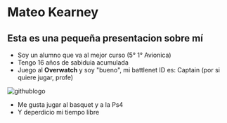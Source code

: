 # Mateo Kearney
## Esta es una pequeña presentacion sobre mí

* Soy un alumno que va al mejor curso (5° 1° Avionica)
* Tengo 16 años de sabiduia acumulada 
* Juego al **Overwatch** y soy "bueno", mi battlenet ID es: Captain (por si quiere jugar, profe)

![githublogo](https://www.dexerto.com/wp-content/uploads/2021/04/27/trskaa.jpeg)

* Me gusta jugar al basquet y a la Ps4
* Y deperdicio mi tiempo libre 
